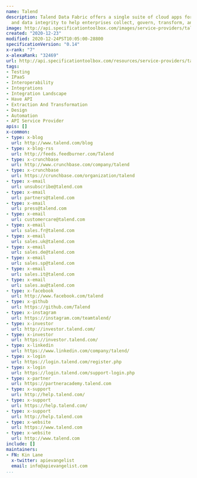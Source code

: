 ```yaml
---
name: Talend
description: Talend Data Fabric offers a single suite of cloud apps for data integration
  and data integrity to help enterprises collect, govern, transform, and share data.
image: http://api.specificationtoolbox.com/images/service-providers/talend.jpg
created: "2020-12-23"
modified: 2020-12-24PST10:05:00-28800
specificationVersion: "0.14"
x-rank: "7"
x-alexaRank: "32469"
url: http://api.specificationtoolbox.com/resources/service-providers/talend/
tags:
- Testing
- IPaaS
- Interoperability
- Integrations
- Integration Landscape
- Have API
- Extraction And Transformation
- Design
- Automation
- API Service Provider
apis: []
x-common:
- type: x-blog
  url: http://www.talend.com/blog
- type: x-blog-rss
  url: http://feeds.feedburner.com/Talend
- type: x-crunchbase
  url: http://www.crunchbase.com/company/talend
- type: x-crunchbase
  url: https://crunchbase.com/organization/talend
- type: x-email
  url: unsubscribe@talend.com
- type: x-email
  url: partners@talend.com
- type: x-email
  url: press@talend.com
- type: x-email
  url: customercare@talend.com
- type: x-email
  url: sales.fr@talend.com
- type: x-email
  url: sales.uk@talend.com
- type: x-email
  url: sales.de@talend.com
- type: x-email
  url: sales.sp@talend.com
- type: x-email
  url: sales.it@talend.com
- type: x-email
  url: sales.au@talend.com
- type: x-facebook
  url: http://www.facebook.com/talend
- type: x-github
  url: https://github.com/Talend
- type: x-instagram
  url: https://instagram.com/teamtalend/
- type: x-investor
  url: http://investor.talend.com/
- type: x-investor
  url: https://investor.talend.com/
- type: x-linkedin
  url: https://www.linkedin.com/company/talend/
- type: x-login
  url: https://login.talend.com/register.php
- type: x-login
  url: https://login.talend.com/support-login.php
- type: x-partner
  url: https://partneracademy.talend.com
- type: x-support
  url: http://help.talend.com/
- type: x-support
  url: https://help.talend.com/
- type: x-support
  url: http://help.talend.com
- type: x-website
  url: https://www.talend.com
- type: x-website
  url: http://www.talend.com
include: []
maintainers:
- FN: Kin Lane
  x-twitter: apievangelist
  email: info@apievangelist.com
...
```

